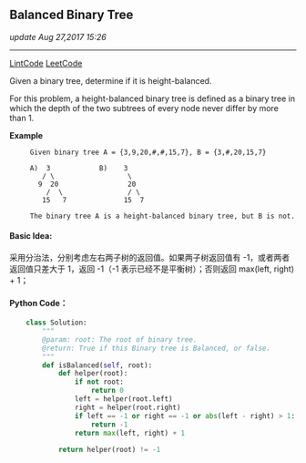 ## Balanced Binary Tree
_update Aug 27,2017  15:26_

---
[LintCode](http://www.lintcode.com/en/problem/balanced-binary-tree/)
[LeetCode](https://leetcode.com/problems/balanced-binary-tree/description/)

Given a binary tree, determine if it is height-balanced.

For this problem, a height-balanced binary tree is defined as a binary tree in which the depth of the two subtrees of every node never differ by more than 1.

**Example**

         Given binary tree A = {3,9,20,#,#,15,7}, B = {3,#,20,15,7}
         
         A)  3            B)    3 
            / \                  \
           9  20                 20
             /  \                / \
            15   7              15  7
            
         The binary tree A is a height-balanced binary tree, but B is not.
         
#### Basic Idea:
采用分治法，分别考虑左右两子树的返回值。如果两子树返回值有 -1，或者两者返回值只差大于 1，返回 -1（-1 表示已经不是平衡树）；否则返回 max(left, right) + 1；

#### Python Code：
```python
    class Solution:
        """
        @param: root: The root of binary tree.
        @return: True if this Binary tree is Balanced, or false.
        """
        def isBalanced(self, root):
            def helper(root):
                if not root:
                    return 0
                left = helper(root.left)
                right = helper(root.right)
                if left == -1 or right == -1 or abs(left - right) > 1:
                    return -1
                return max(left, right) + 1
                
            return helper(root) != -1
```
            